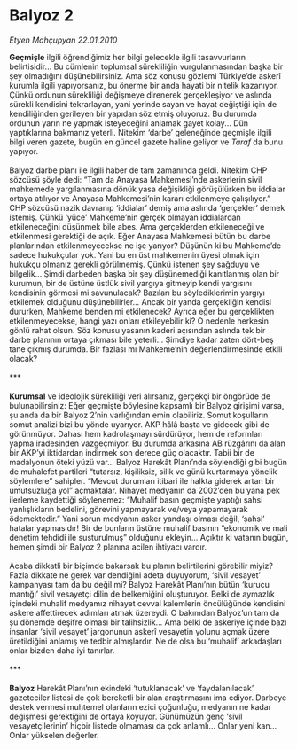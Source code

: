 # Balyoz 2

*Etyen Mahçupyan 22.01.2010*

<div class="yazi"><b>Geçmişle</b> ilgili öğrendiğimiz her bilgi gelecekle ilgili tasavvurların belirtisidir... Bu cümlenin toplumsal sürekliliğin vurgulanmasından başka bir şey olmadığını düşünebilirsiniz. Ama söz konusu gözlemi Türkiye’de askerî kurumla ilgili yapıyorsanız, bu önerme bir anda hayati bir nitelik kazanıyor. Çünkü ordunun sürekliliği değişmeye direnerek gerçekleşiyor ve aslında sürekli kendisini tekrarlayan, yani yerinde sayan ve hayat değiştiği için de kendiliğinden gerileyen bir yapıdan söz etmiş oluyoruz. Bu durumda ordunun yarın ne yapmak isteyeceğini anlamak gayet kolay... Dün yaptıklarına bakmanız yeterli. Nitekim ‘darbe’ geleneğinde geçmişle ilgili bilgi veren gazete, bugün en güncel gazete haline geliyor ve <i>Taraf</i> da bunu yapıyor. <br/><br/>Balyoz darbe planı ile ilgili haber de tam zamanında geldi. Nitekim CHP sözcüsü şöyle dedi: “Tam da Anayasa Mahkemesi’nde askerlerin sivil mahkemede yargılanmasına dönük yasa değişikliği görüşülürken bu iddialar ortaya atılıyor ve Anayasa Mahkemesi’nin kararı etkilenmeye çalışılıyor.” CHP sözcüsü nazik davranıp ‘iddialar’ demiş ama aslında ‘gerçekler’ demek istemiş. Çünkü ‘yüce’ Mahkeme’nin gerçek olmayan iddialardan etkileneceğini düşünmek bile abes. Ama gerçeklerden etkileneceği ve etkilenmesi gerektiği de açık. Eğer Anayasa Mahkemesi bütün bu darbe planlarından etkilenmeyecekse ne işe yarıyor? Düşünün ki bu Mahkeme’de sadece hukukçular yok. Yani bu en üst mahkemenin üyesi olmak için hukukçu olmanız gerekli görülmemiş. Çünkü istenen şey sağduyu ve bilgelik... Şimdi darbeden başka bir şey düşünemediği kanıtlanmış olan bir kurumun, bir de üstüne üstlük sivil yargıya gitmeyip kendi yargısını kendisinin görmesi mi savunulacak? Bazıları bu söylediklerimin yargıyı etkilemek olduğunu düşünebilirler... Ancak bir yanda gerçekliğin kendisi dururken, Mahkeme benden mi etkilenecek? Ayrıca eğer bu gerçeklikten etkilenmeyecekse, hangi yazı onları etkileyebilir ki? O nedenle herkesin gönlü rahat olsun. Söz konusu yasanın kaderi açısından aslında tek bir darbe planının ortaya çıkması bile yeterli... Şimdiye kadar zaten dört-beş tane çıkmış durumda. Bir fazlası mı Mahkeme’nin değerlendirmesinde etkili olacak? <br/><br/>***<b> <br/><br/>Kurumsal</b> ve ideolojik sürekliliği veri alırsanız, gerçekçi bir öngörüde de bulunabilirsiniz: Eğer geçmişte böylesine kapsamlı bir Balyoz girişimi varsa, şu anda da bir Balyoz 2’nin varlığından emin olabiliriz. Somut koşulların somut analizi bizi bu yönde uyarıyor. AKP hâlâ başta ve gidecek gibi de görünmüyor. Dahası hem kadrolaşmayı sürdürüyor, hem de reformları yapma iradesinden vazgeçmiyor. Bu durumda arkasına AB rüzgârını da alan bir AKP’yi iktidardan indirmek son derece güç olacaktır. Tabii bir de madalyonun öteki yüzü var... Balyoz Harekât Planı’nda söylendiği gibi bugün de muhalefet partileri “tutarsız, kişiliksiz, silik ve günü kurtarmaya yönelik söylemlere” sahipler. “Mevcut durumları itibari ile halkta giderek artan bir umutsuzluğa yol” açmaktalar. Nihayet medyanın da 2002’den bu yana pek ilerleme kaydettiği söylenemez: “Muhalif basın geçmişte yaptığı şahsi yanlışlıkların bedelini, görevini yapmayarak ve/veya yapamayarak ödemektedir.” Yani sorun medyanın asker yandaşı olması değil, ‘şahsi’ hatalar yapmasıdır! Bir de bunların üstüne muhalif basının “ekonomik ve mali denetim tehdidi ile susturulmuş” olduğunu ekleyin... Açıktır ki vatanın bugün, hemen şimdi bir Balyoz 2 planına acilen ihtiyacı vardır. <br/><br/>Acaba dikkatli bir biçimde bakarsak bu planın belirtilerini görebilir miyiz? Fazla dikkate ne gerek var dendiğini adeta duyuyorum, ‘sivil vesayet’ kampanyası tam da bu değil mi? Balyoz Harekât Planı’nın bütün ‘kurucu mantığı’ sivil vesayetçi dilin de belkemiğini oluşturuyor. Belki de aymazlık içindeki muhalif medyamız nihayet cevval kalemlerin öncülüğünde kendisini askere affettirecek adımları atmak üzereydi. O bakımdan Balyoz’un tam da şu dönemde deşifre olması bir talihsizlik... Ama belki de askeriye içinde bazı insanlar ‘sivil vesayet’ jargonunun askerî vesayetin yolunu açmak üzere üretildiğini anlamış ve tedbir almışlardır. Ne de olsa bu ‘muhalif’ arkadaşları onlar bizden daha iyi tanırlar. <br/><br/>***<b> <br/><br/>Balyoz</b> Harekât Planı’nın ekindeki ‘tutuklanacak’ ve ‘faydalanılacak’ gazeteciler listesi de çok bereketli bir alan araştırmasını ima ediyor. Darbeye destek vermesi muhtemel olanların ezici çoğunluğu, medyanın ne kadar değişmesi gerektiğini de ortaya koyuyor. Günümüzün genç ‘sivil vesayetçilerinin’ hiçbir listede olmaması da çok anlamlı... Onlar yeni kan... Onlar yükselen değerler. </div>
